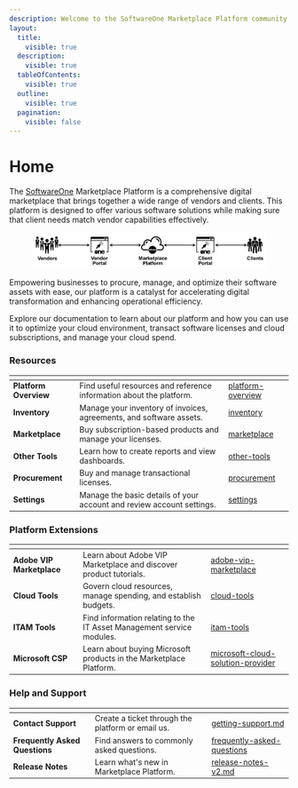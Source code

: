 ```yaml
---
description: Welcome to the SoftwareOne Marketplace Platform community!
layout:
  title:
    visible: true
  description:
    visible: true
  tableOfContents:
    visible: true
  outline:
    visible: true
  pagination:
    visible: false
---
```


# Home

The [SoftwareOne](https://softwareone.com) Marketplace Platform is a comprehensive digital marketplace that brings together a wide range of vendors and clients. This platform is designed to offer various software solutions while making sure that client needs match vendor capabilities effectively.

<div align="left">

<figure><img src=".gitbook/assets/image (444).png" alt=""><figcaption></figcaption></figure>

</div>

Empowering businesses to procure, manage, and optimize their software assets with ease, our platform is a catalyst for accelerating digital transformation and enhancing operational efficiency.

Explore our documentation to learn about our platform and how you can use it to optimize your cloud environment, transact software licenses and cloud subscriptions, and manage your cloud spend.

### Resources

<table data-view="cards"><thead><tr><th></th><th></th><th data-hidden data-card-target data-type="content-ref"></th></tr></thead><tbody><tr><td><strong>Platform Overview</strong></td><td>Find useful resources and reference information about the platform.</td><td><a href="getting-started/platform-overview/">platform-overview</a></td></tr><tr><td><strong>Inventory</strong></td><td>Manage your inventory of invoices, agreements, and software assets.</td><td><a href="platform-modules/inventory/">inventory</a></td></tr><tr><td><strong>Marketplace</strong></td><td>Buy subscription-based products and manage your licenses.</td><td><a href="platform-modules/marketplace/">marketplace</a></td></tr><tr><td><strong>Other Tools</strong></td><td>Learn how to create reports and view dashboards.</td><td><a href="platform-modules/other-tools/">other-tools</a></td></tr><tr><td><strong>Procurement</strong></td><td>Buy and manage transactional licenses.</td><td><a href="platform-modules/procurement/">procurement</a></td></tr><tr><td><strong>Settings</strong></td><td>Manage the basic details of your account and review account settings.</td><td><a href="platform-modules/settings/">settings</a></td></tr></tbody></table>

### Platform Extensions

<table data-view="cards"><thead><tr><th></th><th></th><th data-hidden data-card-target data-type="content-ref"></th></tr></thead><tbody><tr><td><strong>Adobe VIP Marketplace</strong></td><td>Learn about Adobe VIP Marketplace and discover product tutorials.</td><td><a href="extensions/adobe-vip-marketplace/">adobe-vip-marketplace</a></td></tr><tr><td><strong>Cloud Tools</strong></td><td>Govern cloud resources, manage spending, and establish budgets.</td><td><a href="extensions/cloud-tools/">cloud-tools</a></td></tr><tr><td><strong>ITAM Tools</strong></td><td>Find information relating to the IT Asset Management service modules.</td><td><a href="extensions/itam-tools/">itam-tools</a></td></tr><tr><td><strong>Microsoft CSP</strong></td><td>Learn about buying Microsoft products in the Marketplace Platform.</td><td><a href="extensions/microsoft-cloud-solution-provider/">microsoft-cloud-solution-provider</a></td></tr></tbody></table>

### Help and Support

<table data-view="cards"><thead><tr><th></th><th></th><th data-hidden data-card-target data-type="content-ref"></th></tr></thead><tbody><tr><td><strong>Contact Support</strong></td><td>Create a ticket through the platform or email us.</td><td><a href="help-and-support/getting-support.md">getting-support.md</a></td></tr><tr><td><strong>Frequently Asked Questions</strong></td><td>Find answers to commonly asked questions.</td><td><a href="help-and-support/frequently-asked-questions/">frequently-asked-questions</a></td></tr><tr><td><strong>Release Notes</strong></td><td>Learn what's new in Marketplace Platform.</td><td><a href="help-and-support/release-notes/release-notes-v2.md">release-notes-v2.md</a></td></tr></tbody></table>
